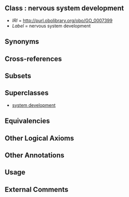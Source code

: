 
## Class : nervous system development

 * *IRI* = http://purl.obolibrary.org/obo/GO_0007399
 * *Label* = nervous system development

## Synonyms


## Cross-references


## Subsets


## Superclasses

 * [system development](../../GO/31/GO_0048731.md)

## Equivalencies


## Other Logical Axioms


## Other Annotations


## Usage


## External Comments

